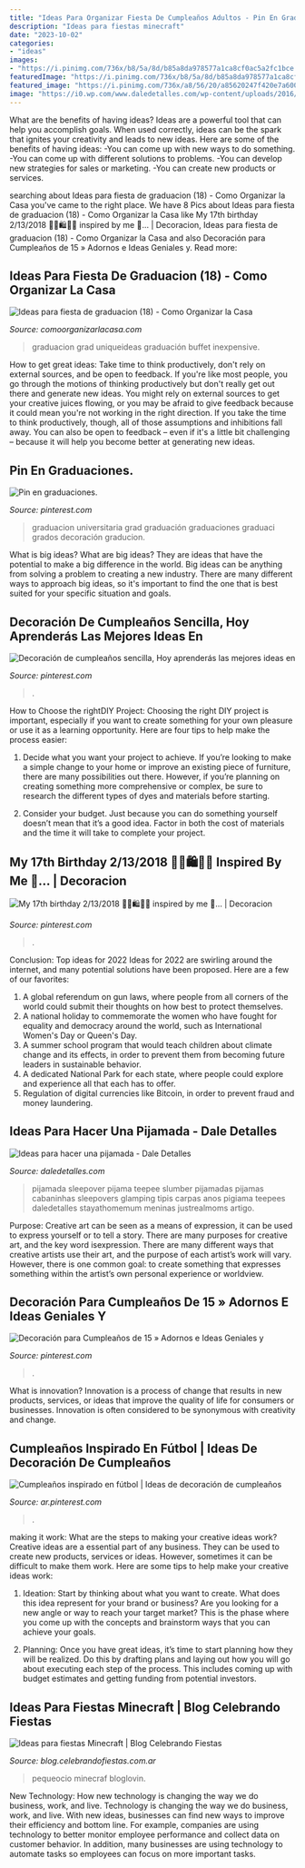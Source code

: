 ```yaml
---
title: "Ideas Para Organizar Fiesta De Cumpleaños Adultos - Pin En Graduaciones."
description: "Ideas para fiestas minecraft"
date: "2023-10-02"
categories:
- "ideas"
images:
- "https://i.pinimg.com/736x/b8/5a/8d/b85a8da978577a1ca8cf0ac5a2fc1bce.jpg"
featuredImage: "https://i.pinimg.com/736x/b8/5a/8d/b85a8da978577a1ca8cf0ac5a2fc1bce.jpg"
featured_image: "https://i.pinimg.com/736x/a8/56/20/a85620247f420e7a6007fc57e49eb338.jpg"
image: "https://i0.wp.com/www.daledetalles.com/wp-content/uploads/2016/02/pijamada-2.jpg"
---
```



What are the benefits of having ideas?
Ideas are a powerful tool that can help you accomplish goals. When used correctly, ideas can be the spark that ignites your creativity and leads to new ideas. Here are some of the benefits of having ideas: 
-You can come up with new ways to do something. 
-You can come up with different solutions to problems. 
-You can develop new strategies for sales or marketing. 
-You can create new products or services.

	

		
searching about Ideas para fiesta de graduacion (18) - Como Organizar la Casa you've came to the right place. We have 8 Pics about Ideas para fiesta de graduacion (18) - Como Organizar la Casa like My 17th birthday 2/13/2018 🎉🎊🛍🎈🎂 inspired by me 🌻… | Decoracion, Ideas para fiesta de graduacion (18) - Como Organizar la Casa and also Decoración para Cumpleaños de 15 » Adornos e Ideas Geniales y. Read more:
		
    
## Ideas Para Fiesta De Graduacion (18) - Como Organizar La Casa

<img loading=lazy src="https://comoorganizarlacasa.com/wp-content/uploads/2016/05/Ideas-para-fiesta-de-graduacion-18.jpg" onerror="this.onerror=null;this.src='https://tse2.mm.bing.net/th?id=OIP.MVq4WikEv-acodmCOX1-7wAAAA&amp;pid=15.1';" alt="Ideas para fiesta de graduacion (18) - Como Organizar la Casa">

_Source: comoorganizarlacasa.com_

>graduacion grad uniqueideas graduación buffet inexpensive. 

	

How to get great ideas: Take time to think productively, don't rely on external sources, and be open to feedback.
If you're like most people, you go through the motions of thinking productively but don't really get out there and generate new ideas. You might rely on external sources to get your creative juices flowing, or you may be afraid to give feedback because it could mean you're not working in the right direction. If you take the time to think productively, though, all of those assumptions and inhibitions fall away. You can also be open to feedback – even if it's a little bit challenging – because it will help you become better at generating new ideas.

    
## Pin En Graduaciones.

<img loading=lazy src="https://i.pinimg.com/736x/1b/34/62/1b3462c8bbcfb655a715cd900a577931.jpg" onerror="this.onerror=null;this.src='https://tse3.mm.bing.net/th?id=OIP.rgKhQW4t_zuk91SUDHodpwHaNK&amp;pid=15.1';" alt="Pin en graduaciones.">

_Source: pinterest.com_

>graduacion universitaria grad graduación graduaciones graduaci grados decoración graducion. 

	

What is big ideas?
What are big ideas? They are ideas that have the potential to make a big difference in the world. Big ideas can be anything from solving a problem to creating a new industry. There are many different ways to approach big ideas, so it's important to find the one that is best suited for your specific situation and goals.

    
## Decoración De Cumpleaños Sencilla, Hoy Aprenderás Las Mejores Ideas En

<img loading=lazy src="https://i.pinimg.com/736x/a8/56/20/a85620247f420e7a6007fc57e49eb338.jpg" onerror="this.onerror=null;this.src='https://tse1.mm.bing.net/th?id=OIP.mT7kvyHGlTvl23DdXJ6AXwHaJ4&amp;pid=15.1';" alt="Decoración de cumpleaños sencilla, Hoy aprenderás las mejores ideas en">

_Source: pinterest.com_

>. 

	

How to Choose the rightDIY Project:
Choosing the right DIY project is important, especially if you want to create something for your own pleasure or use it as a learning opportunity. Here are four tips to help make the process easier:
1. Decide what you want your project to achieve. If you’re looking to make a simple change to your home or improve an existing piece of furniture, there are many possibilities out there. However, if you’re planning on creating something more comprehensive or complex, be sure to research the different types of dyes and materials before starting.

2. Consider your budget. Just because you can do something yourself doesn’t mean that it’s a good idea. Factor in both the cost of materials and the time it will take to complete your project.

    
## My 17th Birthday 2/13/2018 🎉🎊🛍🎈🎂 Inspired By Me 🌻… | Decoracion

<img loading=lazy src="https://i.pinimg.com/736x/b8/5a/8d/b85a8da978577a1ca8cf0ac5a2fc1bce.jpg" onerror="this.onerror=null;this.src='https://tse4.mm.bing.net/th?id=OIP.LylV3NcCJNnjZFwZVwABEAHaJ3&amp;pid=15.1';" alt="My 17th birthday 2/13/2018 🎉🎊🛍🎈🎂 inspired by me 🌻… | Decoracion">

_Source: pinterest.com_

>. 

	

Conclusion: Top ideas for 2022
Ideas for 2022 are swirling around the internet, and many potential solutions have been proposed. Here are a few of our favorites: 
1. A global referendum on gun laws, where people from all corners of the world could submit their thoughts on how best to protect themselves. 
2. A national holiday to commemorate the women who have fought for equality and democracy around the world, such as International Women's Day or Queen's Day. 
3. A summer school program that would teach children about climate change and its effects, in order to prevent them from becoming future leaders in sustainable behavior. 
4. A dedicated National Park for each state, where people could explore and experience all that each has to offer. 
5. Regulation of digital currencies like Bitcoin, in order to prevent fraud and money laundering.

    
## Ideas Para Hacer Una Pijamada - Dale Detalles

<img loading=lazy src="https://i0.wp.com/www.daledetalles.com/wp-content/uploads/2016/02/pijamada-2.jpg" onerror="this.onerror=null;this.src='https://tse1.mm.bing.net/th?id=OIP.xPAmfRb4W3GGXZT5hdj5QgHaNK&amp;pid=15.1';" alt="Ideas para hacer una pijamada - Dale Detalles">

_Source: daledetalles.com_

>pijamada sleepover pijama teepee slumber pijamadas pijamas cabaninhas sleepovers glamping tipis carpas anos pigiama teepees daledetalles stayathomemum meninas justrealmoms artigo. 

	

Purpose:
Creative art can be seen as a means of expression, it can be used to express yourself or to tell a story. There are many purposes for creative art, and the key word isexpression. There are many different ways that creative artists use their art, and the purpose of each artist’s work will vary. However, there is one common goal: to create something that expresses something within the artist’s own personal experience or worldview.

    
## Decoración Para Cumpleaños De 15 » Adornos E Ideas Geniales Y

<img loading=lazy src="https://i.pinimg.com/736x/be/bf/27/bebf27e5330f29533da705735ec243af.jpg" onerror="this.onerror=null;this.src='https://tse4.mm.bing.net/th?id=OIP.PxPLQpg04nIRY-8p1R60nwHaJ4&amp;pid=15.1';" alt="Decoración para Cumpleaños de 15 » Adornos e Ideas Geniales y">

_Source: pinterest.com_

>. 

	

What is innovation?
Innovation is a process of change that results in new products, services, or ideas that improve the quality of life for consumers or businesses. Innovation is often considered to be synonymous with creativity and change.

    
## Cumpleaños Inspirado En Fútbol | Ideas De Decoración De Cumpleaños

<img loading=lazy src="https://i.pinimg.com/736x/ab/9b/44/ab9b44ffe3af1eeb90e845496a433ce7.jpg" onerror="this.onerror=null;this.src='https://tse3.mm.bing.net/th?id=OIP.pOzByifBf6VL0QprfHFIagHaJ3&amp;pid=15.1';" alt="Cumpleaños inspirado en fútbol | Ideas de decoración de cumpleaños">

_Source: ar.pinterest.com_

>. 

	

making it work: What are the steps to making your creative ideas work?
Creative ideas are a essential part of any business. They can be used to create new products, services or ideas. However, sometimes it can be difficult to make them work. Here are some tips to help make your creative ideas work:
1. Ideation: Start by thinking about what you want to create. What does this idea represent for your brand or business? Are you looking for a new angle or way to reach your target market? This is the phase where you come up with the concepts and brainstorm ways that you can achieve your goals.

2. Planning: Once you have great ideas, it’s time to start planning how they will be realized. Do this by drafting plans and laying out how you will go about executing each step of the process. This includes coming up with budget estimates and getting funding from potential investors.


    
## Ideas Para Fiestas Minecraft | Blog Celebrando Fiestas

<img loading=lazy src="http://blog.celebrandofiestas.com.ar/wp-content/uploads/2015/11/minecraft-cake4.jpg" onerror="this.onerror=null;this.src='https://tse3.mm.bing.net/th?id=OIP.dhL9R2y113OzW_mdnHiGAgHaJ4&amp;pid=15.1';" alt="Ideas para fiestas Minecraft | Blog Celebrando Fiestas">

_Source: blog.celebrandofiestas.com.ar_

>pequeocio minecraf bloglovin. 

	

New Technology: How new technology is changing the way we do business, work, and live.
Technology is changing the way we do business, work, and live. With new ideas, businesses can find new ways to improve their efficiency and bottom line. For example, companies are using technology to better monitor employee performance and collect data on customer behavior. In addition, many businesses are using technology to automate tasks so employees can focus on more important tasks.

